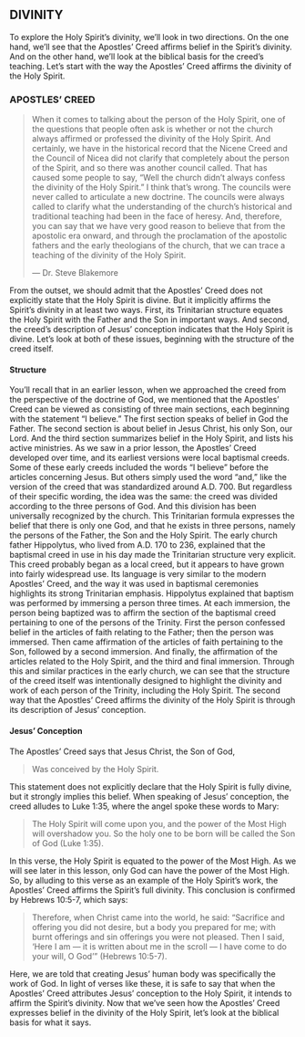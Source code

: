 ## DIVINITY
	
To explore the Holy Spirit’s divinity, we’ll look in two directions. On the one hand, we’ll see that the Apostles’ Creed affirms belief in the Spirit’s divinity. And on the other hand, we’ll look at the biblical basis for the creed’s teaching. Let’s start with the way the Apostles’ Creed affirms the divinity of the Holy Spirit.


### APOSTLES’ CREED
	
> When it comes to talking about the person of the Holy Spirit, one of the questions that people often ask is whether or not the church always affirmed or professed the divinity of the Holy Spirit. And certainly, we have in the historical record that the Nicene Creed and the Council of Nicea did not clarify that completely about the person of the Spirit, and so there was another council called. That has caused some people to say, “Well the church didn’t always confess the divinity of the Holy Spirit.” I think that’s wrong. The councils were never called to articulate a new doctrine. The councils were always called to clarify what the understanding of the church’s historical and traditional teaching had been in the face of heresy. And, therefore, you can say that we have very good reason to believe that from the apostolic era onward, and through the proclamation of the apostolic fathers and the early theologians of the church, that we can trace a teaching of the divinity of the Holy Spirit.
> 
> —	 Dr. Steve Blakemore

From the outset, we should admit that the Apostles’ Creed does not explicitly state that the Holy Spirit is divine. But it implicitly affirms the Spirit’s divinity in at least two ways. First, its Trinitarian structure equates the Holy Spirit with the Father and the Son in important ways. And second, the creed’s description of Jesus’ conception indicates that the Holy Spirit is divine. Let’s look at both of these issues, beginning with the structure of the creed itself.


#### Structure

You’ll recall that in an earlier lesson, when we approached the creed from the perspective of the doctrine of God, we mentioned that the Apostles’ Creed can be viewed as consisting of three main sections, each beginning with the statement “I believe.” The first section speaks of belief in God the Father. The second section is about belief in Jesus Christ, his only Son, our Lord. And the third section summarizes belief in the Holy Spirit, and lists his active ministries.
As we saw in a prior lesson, the Apostles’ Creed developed over time, and its earliest versions were local baptismal creeds. Some of these early creeds included the words “I believe” before the articles concerning Jesus. But others simply used the word “and,” like the version of the creed that was standardized around A.D. 700. But regardless of their specific wording, the idea was the same: the creed was divided according to the three persons of God. And this division has been universally recognized by the church. This Trinitarian formula expresses the belief that there is only one God, and that he exists in three persons, namely the persons of the Father, the Son and the Holy Spirit.
The early church father Hippolytus, who lived from A.D. 170 to 236, explained that the baptismal creed in use in his day made the Trinitarian structure very explicit. This creed probably began as a local creed, but it appears to have grown into fairly widespread use. Its language is very similar to the modern Apostles’ Creed, and the way it was used in baptismal ceremonies highlights its strong Trinitarian emphasis. 
Hippolytus explained that baptism was performed by immersing a person three times. At each immersion, the person being baptized was to affirm the section of the baptismal creed pertaining to one of the persons of the Trinity. First the person confessed belief in the articles of faith relating to the Father; then the person was immersed. Then came affirmation of the articles of faith pertaining to the Son, followed by a second immersion. And finally, the affirmation of the articles related to the Holy Spirit, and the third and final immersion. Through this and similar practices in the early church, we can see that the structure of the creed itself was intentionally designed to highlight the divinity and work of each person of the Trinity, including the Holy Spirit.
The second way that the Apostles’ Creed affirms the divinity of the Holy Spirit is through its description of Jesus’ conception.


#### Jesus’ Conception

The Apostles’ Creed says that Jesus Christ, the Son of God, 

> Was conceived by the Holy Spirit.

This statement does not explicitly declare that the Holy Spirit is fully divine, but it strongly implies this belief. When speaking of Jesus’ conception, the creed alludes to Luke 1:35, where the angel spoke these words to Mary:

> The Holy Spirit will come upon you, and the power of the Most High will overshadow you. So the holy one to be born will be called the Son of God (Luke 1:35).

In this verse, the Holy Spirit is equated to the power of the Most High. As we will see later in this lesson, only God can have the power of the Most High. So, by alluding to this verse as an example of the Holy Spirit’s work, the Apostles’ Creed affirms the Spirit’s full divinity. This conclusion is confirmed by Hebrews 10:5-7, which says:

> Therefore, when Christ came into the world, he said: “Sacrifice and offering you did not desire, but a body you prepared for me; with burnt offerings and sin offerings you were not pleased. Then I said, ‘Here I am — it is written about me in the scroll — I have come to do your will, O God’” (Hebrews 10:5-7).

Here, we are told that creating Jesus’ human body was specifically the work of God. In light of verses like these, it is safe to say that when the Apostles’ Creed attributes Jesus’ conception to the Holy Spirit, it intends to affirm the Spirit’s divinity.
Now that we’ve seen how the Apostles’ Creed expresses belief in the divinity of the Holy Spirit, let’s look at the biblical basis for what it says.
